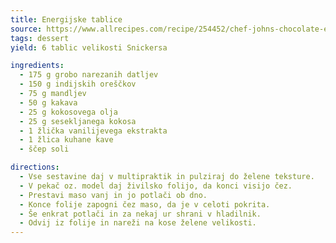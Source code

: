 ```yaml
---
title: Energijske tablice
source: https://www.allrecipes.com/recipe/254452/chef-johns-chocolate-energy-bars/
tags: dessert
yield: 6 tablic velikosti Snickersa

ingredients:
  - 175 g grobo narezanih datljev
  - 150 g indijskih oreščkov
  - 75 g mandljev
  - 50 g kakava
  - 25 g kokosovega olja
  - 25 g sesekljanega kokosa
  - 1 žlička vanilijevega ekstrakta
  - 1 žlica kuhane kave
  - ščep soli

directions:
  - Vse sestavine daj v multipraktik in pulziraj do želene teksture.
  - V pekač oz. model daj živilsko folijo, da konci visijo čez.
  - Prestavi maso vanj in jo potlači ob dno.
  - Konce folije zapogni čez maso, da je v celoti pokrita.
  - Še enkrat potlači in za nekaj ur shrani v hladilnik.
  - Odvij iz folije in nareži na kose želene velikosti.
---
```


<Recipe :data="$frontmatter" />
